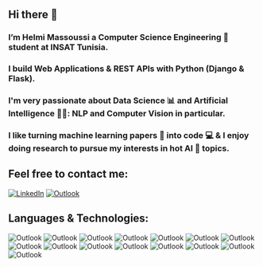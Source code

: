 ## Hi there 👋
### I’m Helmi Massoussi a Computer Science Engineering 💼 student  at INSAT Tunisia. 
### I build Web Applications & REST APIs with Python (Django & Flask).
### I'm very passionate about Data Science 📊 and Artificial Intelligence 👨‍💻: NLP and Computer Vision in particular.
### I like turning machine learning papers 📝 into code ‍💻 & I enjoy doing research to pursue my interests in hot AI 🧠 topics.

## Feel free to contact me: 
[![LinkedIn](https://img.shields.io/badge/LinkedIn-0077B5?style=for-the-badge&logo=linkedin&logoColor=white)](https://www.linkedin.com/in/massoussihelmi/)
[![Outlook](https://img.shields.io/badge/Microsoft_Outlook-0078D4?style=for-the-badge&logo=microsoft-outlook&logoColor=white)](mailto:helmimessoussi@insat.ucarthage.tn)

## Languages & Technologies:
![Outlook](https://img.shields.io/badge/Python-FFD43B?style=for-the-badge&logo=python&logoColor=blue)
![Outlook](https://img.shields.io/badge/Keras-FF0000?style=for-the-badge&logo=keras&logoColor=white)
![Outlook](https://img.shields.io/badge/TensorFlow-FF6F00?style=for-the-badge&logo=tensorflow&logoColor=white)
![Outlook](https://img.shields.io/badge/PyTorch-EE4C2C?style=for-the-badge&logo=pytorch&logoColor=white)
![Outlook](https://img.shields.io/badge/Django-092E20?style=for-the-badge&logo=django&logoColor=green)
![Outlook](https://img.shields.io/badge/Flask-000000?style=for-the-badge&logo=flask&logoColor=white)
![Outlook](https://img.shields.io/badge/Numpy-777BB4?style=for-the-badge&logo=numpy&logoColor=white)
![Outlook](https://img.shields.io/badge/Pandas-2C2D72?style=for-the-badge&logo=pandas&logoColor=white)
![Outlook](https://img.shields.io/badge/scikit_learn-F7931E?style=for-the-badge&logo=scikit-learn&logoColor=white)
![Outlook](https://img.shields.io/badge/Streamlit-FF4B4B?style=for-the-badge&logo=Streamlit&logoColor=white)
![Outlook](https://img.shields.io/badge/HTML5-E34F26?style=for-the-badge&logo=html5&logoColor=white)
![Outlook](https://img.shields.io/badge/CSS3-1572B6?style=for-the-badge&logo=css3&logoColor=white)
![Outlook](https://img.shields.io/badge/JavaScript-323330?style=for-the-badge&logo=javascript&logoColor=F7DF1E)
![Outlook](https://img.shields.io/badge/TypeScript-007ACC?style=for-the-badge&logo=typescript&logoColor=white)
![Outlook](https://img.shields.io/badge/Docker-2CA5E0?style=for-the-badge&logo=docker&logoColor=white)



<!--
**h3lmii/h3lmii** is a ✨ _special_ ✨ repository because its `README.md` (this file) appears on your GitHub profile.

Here are some ideas to get you started:

- 🔭 I’m currently working on ...
- 🌱 I’m currently learning ...
- 👯 I’m looking to collaborate on ...
- 🤔 I’m looking for help with ...
- 💬 Ask me about ...
- 📫 How to reach me: ...
- 😄 Pronouns: ...
- ⚡ Fun fact: ...
-->
